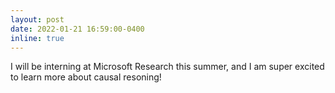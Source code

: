 ```yaml
---
layout: post
date: 2022-01-21 16:59:00-0400
inline: true
---
```

I will be interning at Microsoft Research this summer, and I am super excited to learn more about causal resoning!
